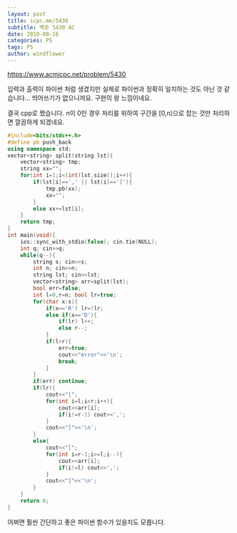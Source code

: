 ```yaml
---
layout: post
title: icpc.me/5430
subtitle: 백준 5430 AC
date: 2019-08-16
categories: PS
tags: PS
author: windflower
---
```


<https://www.acmicpc.net/problem/5430>

입력과 출력이 파이썬 처럼 생겼지만 실제로 파이썬과 정확히 일치하는 것도 아닌 것 같습니다... 띄어쓰기가 없으니까요. 구현의 왕 느낌이네요.

결국 cpp로 짰습니다. n이 0인 경우 처리를 위하여 구간을 [0,n)으로 잡는 것만 처리하면 깔끔하게 되겠네요.

```cpp
#include<bits/stdc++.h>
#define pb push_back
using namespace std;
vector<string> split(string lst){
	vector<string> tmp;
	string xx="";
	for(int i=1;i<(int)lst.size();i++){
		if(lst[i]==',' || lst[i]==']'){
			tmp.pb(xx);
			xx="";
		}
		else xx+=lst[i];
	}
	return tmp;
}
int main(void){
	ios::sync_with_stdio(false); cin.tie(NULL);
	int q; cin>>q;
	while(q--){
		string s; cin>>s;
		int n; cin>>n;
		string lst; cin>>lst;
		vector<string> arr=split(lst);
		bool err=false;
		int l=0,r=n; bool lr=true;
		for(char x:s){
			if(x=='R') lr=!lr;
			else if(x=='D'){
				if(lr) l++;
				else r--;
			}
			if(l>r){
				err=true;
				cout<<"error"<<'\n';
				break;
			}
		}
		if(err) continue;
		if(lr){
			cout<<"[";
			for(int i=l;i<r;i++){
				cout<<arr[i];
				if(i!=r-1) cout<<',';
			}
			cout<<"]"<<'\n';
		}
		else{
			cout<<"[";
			for(int i=r-1;i>=l;i--){
				cout<<arr[i];
				if(i!=l) cout<<',';
			}
			cout<<"]"<<'\n';			
		}
	}
	return 0;
}
```

어쩌면 훨씬 간단하고 좋은 파이썬 함수가 있을지도 모릅니다. 
